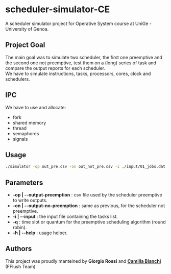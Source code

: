 # scheduler-simulator-CE
A scheduler simulator project for Operative System course at UniGe - University of Genoa.


## Project Goal
The main goal was to simulate two scheduler, the first one preemptive and the second one not preemptive, test them on a (long) series of task and compare the output reports for each scheduler. <br>
We have to simulate instructions, tasks, processors, cores, clock and schedulers.

## IPC
We have to use and allocate:
- fork
- shared memory
- thread
- semaphores
- signals

## Usage
```sh
./simulator -op out_pre.csv -on out_not_pre.csv -i ./input/01_jobs.dat -q 1
```

## Parameters
- **-op | --output-preemption** : csv file used by the scheduler preemptive to write outputs.
- **-on | --output-no-preemption** : same as previous, for the scheduler not preemptive.
- **-i | --input** : the input file containing the tasks list.
- **-q** : time slot or quantum for the preemptive scheduling algorithm (round robin).
- **-h | --help** : usage helper.


## Authors
This project was proudly manteined by **Giorgio Rossi** and **[Camilla Bianchi](https://github.com/camillina03)** (FFlush Team)
